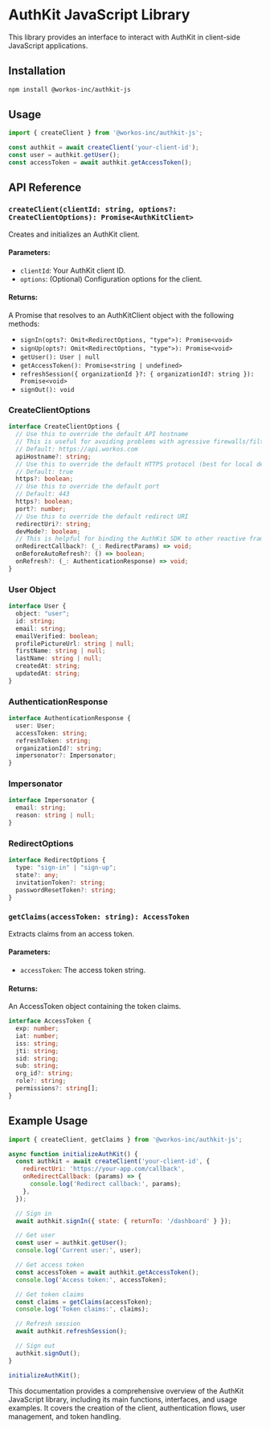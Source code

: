 # AuthKit JavaScript Library

This library provides an interface to interact with AuthKit in client-side JavaScript applications.

## Installation

```bash
npm install @workos-inc/authkit-js
```

## Usage

```javascript
import { createClient } from '@workos-inc/authkit-js';

const authkit = await createClient('your-client-id');
const user = authkit.getUser();
const accessToken = await authkit.getAccessToken();
```

## API Reference

### `createClient(clientId: string, options?: CreateClientOptions): Promise<AuthKitClient>`

Creates and initializes an AuthKit client.

#### Parameters:
- `clientId`: Your AuthKit client ID.
- `options`: (Optional) Configuration options for the client.

#### Returns:
A Promise that resolves to an AuthKitClient object with the following methods:

- `signIn(opts?: Omit<RedirectOptions, "type">): Promise<void>`
- `signUp(opts?: Omit<RedirectOptions, "type">): Promise<void>`
- `getUser(): User | null`
- `getAccessToken(): Promise<string | undefined>`
- `refreshSession({ organizationId }?: { organizationId?: string }): Promise<void>`
- `signOut(): void`

### CreateClientOptions

```typescript
interface CreateClientOptions {
  // Use this to override the default API hostname
  // This is useful for avoiding problems with agressive firewalls/filters
  // Default: https://api.workos.com
  apiHostname?: string;
  // Use this to override the default HTTPS protocol (best for local development only)
  // Default: true
  https?: boolean;
  // Use this to override the default port
  // Default: 443
  https?: boolean;
  port?: number;
  // Use this to override the default redirect URI
  redirectUri?: string;
  devMode?: boolean;
  // This is helpful for binding the AuthKit SDK to other reactive frameworks
  onRedirectCallback?: (_: RedirectParams) => void;
  onBeforeAutoRefresh?: () => boolean;
  onRefresh?: (_: AuthenticationResponse) => void;
}
```

### User Object

```typescript
interface User {
  object: "user";
  id: string;
  email: string;
  emailVerified: boolean;
  profilePictureUrl: string | null;
  firstName: string | null;
  lastName: string | null;
  createdAt: string;
  updatedAt: string;
}
```

### AuthenticationResponse

```typescript
interface AuthenticationResponse {
  user: User;
  accessToken: string;
  refreshToken: string;
  organizationId?: string;
  impersonator?: Impersonator;
}
```

### Impersonator

```typescript
interface Impersonator {
  email: string;
  reason: string | null;
}
```

### RedirectOptions

```typescript
interface RedirectOptions {
  type: "sign-in" | "sign-up";
  state?: any;
  invitationToken?: string;
  passwordResetToken?: string;
}
```

### `getClaims(accessToken: string): AccessToken`

Extracts claims from an access token.

#### Parameters:
- `accessToken`: The access token string.

#### Returns:
An AccessToken object containing the token claims.

```typescript
interface AccessToken {
  exp: number;
  iat: number;
  iss: string;
  jti: string;
  sid: string;
  sub: string;
  org_id?: string;
  role?: string;
  permissions?: string[];
}
```

## Example Usage

```javascript
import { createClient, getClaims } from '@workos-inc/authkit-js';

async function initializeAuthKit() {
  const authkit = await createClient('your-client-id', {
    redirectUri: 'https://your-app.com/callback',
    onRedirectCallback: (params) => {
      console.log('Redirect callback:', params);
    },
  });

  // Sign in
  await authkit.signIn({ state: { returnTo: '/dashboard' } });

  // Get user
  const user = authkit.getUser();
  console.log('Current user:', user);

  // Get access token
  const accessToken = await authkit.getAccessToken();
  console.log('Access token:', accessToken);

  // Get token claims
  const claims = getClaims(accessToken);
  console.log('Token claims:', claims);

  // Refresh session
  await authkit.refreshSession();

  // Sign out
  authkit.signOut();
}

initializeAuthKit();
```

This documentation provides a comprehensive overview of the AuthKit JavaScript library, including its main functions, interfaces, and usage examples. It covers the creation of the client, authentication flows, user management, and token handling.
